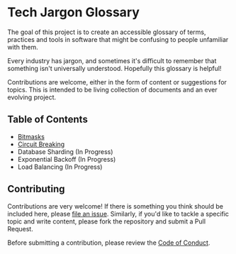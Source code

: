 # Tech Jargon Glossary

The goal of this project is to create an accessible glossary of terms, practices and tools in software that might be confusing to people unfamiliar with them. 

Every industry has jargon, and sometimes it's difficult to remember that something isn't universally understood. Hopefully this glossary is helpful! 

Contributions are welcome, either in the form of content or suggestions for topics. This is intended to be living collection of documents and an ever evolving project.

## Table of Contents

- [Bitmasks](./bitmasks/)
- [Circuit Breaking](./circuit-breaking/)
- Database Sharding (In Progress)
- Exponential Backoff (In Progress)
- Load Balancing (In Progress)

## Contributing

Contributions are very welcome! If there is something you think should be included here, please [file an issue](https://github.com/paulosman/tech-jargon-glossary/issues). Similarly, if you'd like to tackle a specific topic and write content, please fork the repository and submit a Pull Request.

Before submitting a contribution, please review the [Code of Conduct](https://github.com/paulosman/tech-jargon-glossary/blob/main/CODE_OF_CONDUCT.md).
